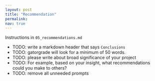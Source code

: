 ```yaml
---
layout: post
title: "Recommendation"
permalink:
nav: true
---
```


Instructions in `05_recommendations.md`

- TODO: write a markdown header that says `Conclusions`
- TODO: gatorgrade will look for a minimum of 50 words.
- TODO: please write about broad significance of your project
- TODO: For example, based on your insight, what recommendations
  could you make to others?
- TODO: remove all unneeded prompts
